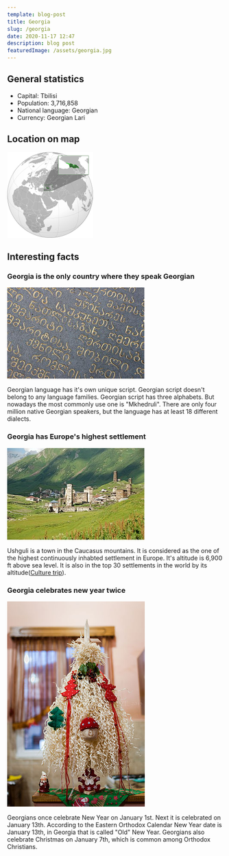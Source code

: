 ```yaml
---
template: blog-post
title: Georgia
slug: /georgia
date: 2020-11-17 12:47
description: blog post
featuredImage: /assets/georgia.jpg
---
```

## General statistics

- Capital: Tbilisi
- Population: 3,716,858
- National language: Georgian
- Currency: Georgian Lari

## Location on map

![Orthographic Projection of Georgia (green), Chipmunkdavis, CC BY-SA 3.0 <https://creativecommons.org/licenses/by-sa/3.0>, via Wikimedia Commons](../../../static/assets/georgia-map.png)

## Interesting facts

### Georgia is the only country where they speak Georgian

![Beautiful Georgian Letters rocketfall, CC BY-SA 2.0 <https://creativecommons.org/licenses/by-sa/2.0>, via Wikimedia Commons>](../../../static/assets/georgian-alphabet.png)

Georgian language has it's own unique script. Georgian script doesn't belong to any language families. Georgian script has three alphabets. But nowadays the most commonly use one is "Mkhedruli". There are only four million native Georgian speakers, but the language has at least 18 different dialects.

### Georgia has Europe's highest settlement

![Highest settlement in Europe <https://theculturetrip.com/europe/georgia/articles/13-interesting-facts-about-georgia/>](../../../static/assets/georgia-ushguli.jpg)

Ushguli is a town in the Caucasus mountains. It is considered as the one of the highest continuously inhabted settlement in Europe. It's altitude is 6,900 ft above sea level. It is also in the top 30 settlements in the world by its altitude([Culture trip](https://theculturetrip.com/europe/georgia/articles/13-interesting-facts-about-georgia/)).

### Georgia celebrates new year twice

![Georgian christmass tree Chichilaki Irma Laghadze, CC BY-SA 2.0 <https://creativecommons.org/licenses/by-sa/2.0>, via Wikimedia Commons](../../../static/assets/georgia-new-year.jpg)

Georgians once celebrate New Year on January 1st. Next it is celebrated on January 13th. According to the Eastern Orthodox Calendar New Year date is January 13th, in Georgia that is called "Old" New Year. Georgians also celebrate Christmas on January 7th, which is common among Orthodox Christians.
